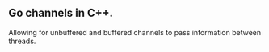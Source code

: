 ## Go channels in C++.

Allowing for unbuffered and buffered channels to pass information between threads.
